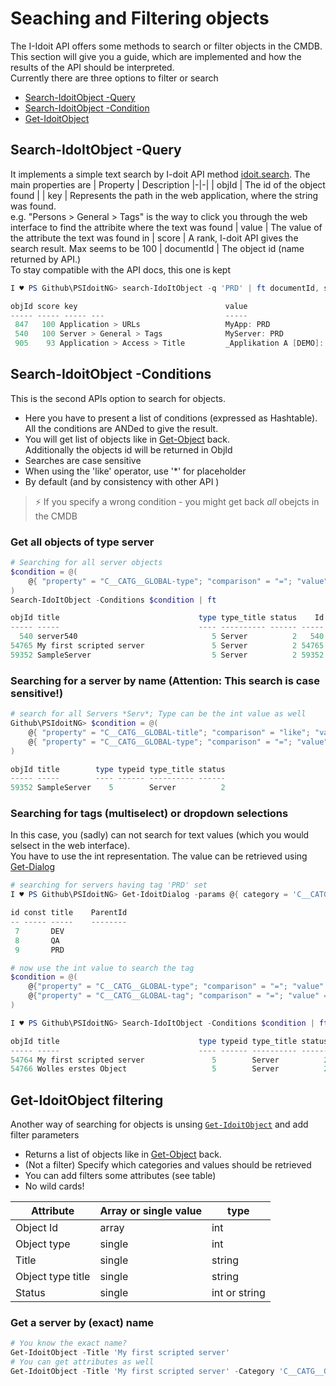 # Seaching and Filtering objects
The I-Idoit API offers some methods to search or filter objects in the CMDB. This section will give you a guide, which are implemented and how the results of the API should be interpreted.<br>
Currently there are three options to filter or search
- [Search-IdoitObject -Query](SearchingAndFiltering.md#search-idoitobject--query)
- [Search-IdoitObject -Condition](SearchingAndFiltering.md#search-idoitobject--conditions)
- [Get-IdoitObject <filter>](SearchingAndFiltering.md#get-idoitobject-filtering)

## Search-IdoItObject -Query <query>
It implements a simple text search by I-doit API method [idoit.search](https://kb.i-doit.com/de/i-doit-add-ons/api/methoden/v1/idoit.html#idoitsearch).
The main properties are
| Property | Description
|-|-|
| objId | The id of the object found |
| key  | Represents the path in the web application, where the string was found.<br> e.g. "Persons > General > Tags" is the way to click you through the web interface to find the attribite where the text was found
| value | The value of the attribute the text was found in
| score | A rank, I-doit API gives the search result. Max seems to be 100
| documentId | The object id (name returned by API.)<br>To stay compatible with the API docs, this one is kept

```powershell
I ♥ PS Github\PSIdoitNG> search-IdoItObject -q 'PRD' | ft documentId, score, key, value

objId score key                                 value
----- ----- ----- ---                           -----
 847   100 Application > URLs                   MyApp: PRD
 540   100 Server > General > Tags              MyServer: PRD
 905    93 Application > Access > Title         _Applikation A [DEMO]: PRD-System
```

## Search-IdoitObject -Conditions
This is the second APIs option to search for objects.<br>
- Here you have to present a list of conditions (expressed as Hashtable). All the conditions are ANDed to give the result.
- You will get list of objects like in [Get-Object](en/Get-IdoitObject.md) back.<br>
Additionally the objects id will be returned in ObjId
- Searches are case sensitive
- When using the 'like' operator, use '*' for placeholder
- By default (and by consistency with other API )

> :zap:
> If you specify a wrong condition - you might get back *all* obejcts in the CMDB

### Get all objects of type server
```powershell
# Searching for all server objects
$condition = @(
    @{ "property" = "C__CATG__GLOBAL-type"; "comparison" = "="; "value" = "C__OBJTYPE__SERVER" }
)
Search-IdoItObject -Conditions $condition | ft

objId title                               type type_title status    Id
----- -----                               ---- ---------- ------ -----
  540 server540                              5 Server          2   540
54765 My first scripted server               5 Server          2 54765
59352 SampleServer                           5 Server          2 59352
```
### Searching for a server by name (Attention: This search is case sensitive!)
```powershell
# search for all Servers *Serv*; Type can be the int value as well
Github\PSIdoitNG> $condition = @(
    @{ "property" = "C__CATG__GLOBAL-title"; "comparison" = "like"; "value" = "*Serv*" },
    @{ "property" = "C__CATG__GLOBAL-type"; "comparison" = "="; "value" = "5" }
)

objId title        type typeid type_title status
----- -----        ---- ------ ---------- ------
59352 SampleServer    5        Server          2
```
### Searching for tags (multiselect) or dropdown selections
In this case, you (sadly) can not search for text values (which you would selsect in the web interface).<br>
You have to use the int representation. The value can be retrieved using [Get-Dialog](en/Get-IdoitDialog.md)<br>
```powershell
# searching for servers having tag 'PRD' set
I ♥ PS Github\PSIdoitNG> Get-IdoitDialog -params @{ category = 'C__CATG__GLOBAL'; property = 'tag' }

id const title    ParentId
-- ----- -----    --------
 7       DEV
 8       QA
 9       PRD

# now use the int value to search the tag
$condition = @(
    @{"property" = "C__CATG__GLOBAL-type"; "comparison" = "="; "value" = "C__OBJTYPE__SERVER"}
    @{"property" = "C__CATG__GLOBAL-tag"; "comparison" = "="; "value" = "9"}
)

I ♥ PS Github\PSIdoitNG> Search-IdoItObject -Conditions $condition | ft objId, title, type, typeid, type_title, status

objId title                               type typeid type_title status
----- -----                               ---- ------ ---------- ------
54764 My first scripted server               5        Server          2
54766 Wolles erstes Object                   5        Server          2
```
## Get-IdoitObject filtering
Another way of searching for objects is unsing [`Get-IdoitObject`](en/Get-IdoitObject.md) and add filter parameters
- Returns a list of objects like in [Get-Object](en/Get-IdoitObject.md) back.<br>
- (Not a filter) Specify which categories and values should be retrieved
- You can add filters some attributes (see table)
- No wild cards!

| Attribute | Array or single value | type |
|-|-|-|
| Object Id | array | int
| Object type | single | int
| Title | single | string |
| Object type title | single | string |
| Status | single  | int or string |
### Get a server by (exact) name
```powershell
# You know the exact name?
Get-IdoitObject -Title 'My first scripted server'
# You can get attributes as well
Get-IdoitObject -Title 'My first scripted server' -Category 'C__CATG__GLOBAL',''

```